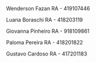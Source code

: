 Wenderson Fazan   RA - 419107446

Luana Boraschi    RA - 418203119

Giovanna Pinheiro RA - 918109861

Paloma Pereira    RA - 418201822

Gustavo Cardoso   RA - 417201183
